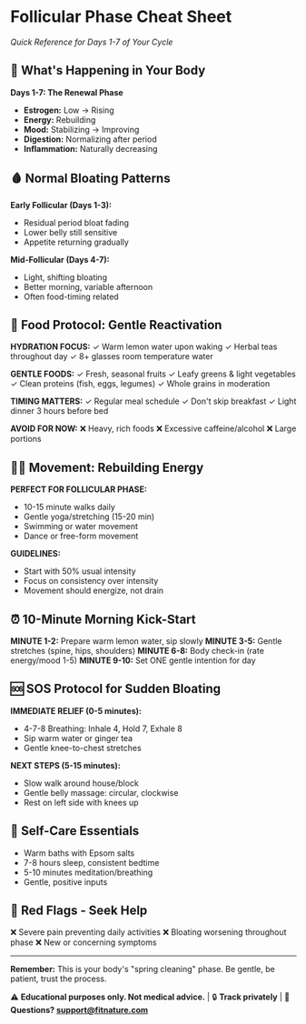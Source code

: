 # Follicular Phase Cheat Sheet
*Quick Reference for Days 1-7 of Your Cycle*

## 🌱 What's Happening in Your Body
**Days 1-7: The Renewal Phase**
- **Estrogen:** Low → Rising
- **Energy:** Rebuilding 
- **Mood:** Stabilizing → Improving
- **Digestion:** Normalizing after period
- **Inflammation:** Naturally decreasing

## 🩸 Normal Bloating Patterns
**Early Follicular (Days 1-3):**
- Residual period bloat fading
- Lower belly still sensitive
- Appetite returning gradually

**Mid-Follicular (Days 4-7):**
- Light, shifting bloating
- Better morning, variable afternoon
- Often food-timing related

## 🍋 Food Protocol: Gentle Reactivation
**HYDRATION FOCUS:**
✓ Warm lemon water upon waking
✓ Herbal teas throughout day
✓ 8+ glasses room temperature water

**GENTLE FOODS:**
✓ Fresh, seasonal fruits
✓ Leafy greens & light vegetables
✓ Clean proteins (fish, eggs, legumes)
✓ Whole grains in moderation

**TIMING MATTERS:**
✓ Regular meal schedule
✓ Don't skip breakfast
✓ Light dinner 3 hours before bed

**AVOID FOR NOW:**
❌ Heavy, rich foods
❌ Excessive caffeine/alcohol
❌ Large portions

## 🚶‍♀️ Movement: Rebuilding Energy
**PERFECT FOR FOLLICULAR PHASE:**
- 10-15 minute walks daily
- Gentle yoga/stretching (15-20 min)
- Swimming or water movement
- Dance or free-form movement

**GUIDELINES:**
- Start with 50% usual intensity
- Focus on consistency over intensity
- Movement should energize, not drain

## ⏰ 10-Minute Morning Kick-Start
**MINUTE 1-2:** Prepare warm lemon water, sip slowly
**MINUTE 3-5:** Gentle stretches (spine, hips, shoulders)
**MINUTE 6-8:** Body check-in (rate energy/mood 1-5)
**MINUTE 9-10:** Set ONE gentle intention for day

## 🆘 SOS Protocol for Sudden Bloating
**IMMEDIATE RELIEF (0-5 minutes):**
- 4-7-8 Breathing: Inhale 4, Hold 7, Exhale 8
- Sip warm water or ginger tea
- Gentle knee-to-chest stretches

**NEXT STEPS (5-15 minutes):**
- Slow walk around house/block
- Gentle belly massage: circular, clockwise
- Rest on left side with knees up

## 🛁 Self-Care Essentials
- Warm baths with Epsom salts
- 7-8 hours sleep, consistent bedtime
- 5-10 minutes meditation/breathing
- Gentle, positive inputs

## 🚨 Red Flags - Seek Help
❌ Severe pain preventing daily activities
❌ Bloating worsening throughout phase
❌ New or concerning symptoms

---

**Remember:** This is your body's "spring cleaning" phase. Be gentle, be patient, trust the process.

⚠️ **Educational purposes only. Not medical advice.** | 🔒 **Track privately** | 📧 **Questions? support@fitnature.com**